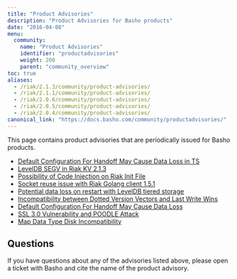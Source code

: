 ```yaml
---
title: "Product Advisories"
description: "Product Advisories for Basho products"
date: "2016-04-08"
menu:
  community:
    name: "Product Advisories"
    identifier: "productadvisories"
    weight: 200
    parent: "community_overview"
toc: true
aliases:
  - /riak/2.1.3/community/product-advisories/
  - /riak/2.1.1/community/product-advisories/
  - /riak/2.0.6/community/product-advisories/
  - /riak/2.0.5/community/product-advisories/
  - /riak/2.0.4/community/product-advisories/
canonical_link: "https://docs.basho.com/community/productadvisories/"
---
```




This page contains product advisories that are periodically issued for Basho products.


* [Default Configuration For Handoff May Cause Data Loss in TS](/community/productadvisories/130-dataloss/)
* [LevelDB SEGV in Riak KV 2.1.3](/community/productadvisories/leveldbsegfault/)
* [Possibility of Code Injection on Riak Init File](/community/productadvisories/codeinjectioninitfiles/)
* [Socket reuse issue with Riak Golang client 1.5.1](/community/productadvisories/golang151socket/)
* [Potential data loss on restart with LevelDB tiered storage](/community/productadvisories/leveldbrestart/)
* [Incompatibility between Dotted Version Vectors and Last Write Wins](/community/productadvisories/dvvlastwritewins/)
* [Default Configuration For Handoff May Cause Data Loss](/community/productadvisories/210-dataloss/)
* [SSL 3.0 Vulnerability and POODLE Attack](/community/productadvisories/sslpoodle/)
* [Map Data Type Disk Incompatibility](/community/productadvisories/maps-204/)

## Questions

If you have questions about any of the advisories listed above, please
open a ticket with Basho and cite the name of the product advisory.
